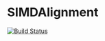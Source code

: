 # SIMDAlignment

[![Build Status](https://travis-ci.org/bicycle1885/SIMDAlignment.jl.svg?branch=master)](https://travis-ci.org/bicycle1885/SIMDAlignment.jl)
